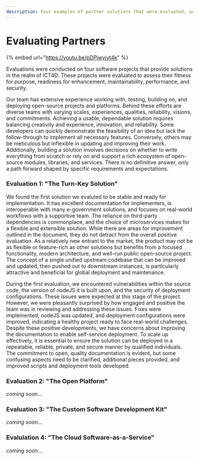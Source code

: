 ```yaml
---
description: Four examples of partner solutions that were evaluated, and what we learned
---
```


# Evaluating Partners

{% embed url="https://youtu.be/pDPiwviyt4k" %}

Evaluations were conducted on four software projects that provide solutions in the realm of ICT4D. These projects were evaluated to assess their fitness for purpose, readiness for enhancement, maintainability, performance, and security.

Our team has extensive experience working with, testing, building on, and deploying open-source projects and platforms. Behind these efforts are diverse teams with varying scales, experiences, qualities, reliability, visions, and commitments. Achieving a usable, dependable solution requires balancing creativity and experience, innovation, and reliability. Some developers can quickly demonstrate the feasibility of an idea but lack the follow-through to implement all necessary features. Conversely, others may be meticulous but inflexible in updating and improving their work. Additionally, building a solution involves decisions on whether to write everything from scratch or rely on and support a rich ecosystem of open-source modules, libraries, and services. There is no definitive answer, only a path forward shaped by specific requirements and expectations.

### Evaluation 1: "The Turn-Key Solution"

We found the first solution we evaluted to be stable and ready for implementation. It has excellent documentation for implementers, is interoperable with many e-government solutions, and focuses on real-world workflows with a supportive team. The reliance on third-party dependencies is commonplace, and the choice of microservices makes for a flexible and extensible solution. While there are areas for improvement outlined in the document, they do not detract from the overall positive evaluation. As a relatively new entrant to the market, the product may not be as flexible or feature-rich as other solutions but benefits from a focused functionality, modern architecture, and well-run public open-source project. The concept of a single unified upstream codebase that can be improved and updated, then pushed out to downstream instances, is particularly attractive and beneficial for global deployment and maintenance.

During the first evaluation, we encountered vulnerabilities within the source code, the version of nodeJS it is built upon, and the security of deployment configurations. These issues were expected at this stage of the project. However, we were pleasantly surprised by how engaged and positive the team was in reviewing and addressing these issues. Fixes were implemented, nodeJS was updated, and deployment configurations were improved, indicating a healthy project ready to face real-world challenges. Despite these positive developments, we have concerns about improving the documentation to enable self-service deployment. To scale up effectively, it is essential to ensure the solution can be deployed in a repeatable, reliable, private, and secure manner by qualified individuals. The commitment to open, quality documentation is evident, but some confusing aspects need to be clarified, additional pieces provided, and improved scripts and deployment tools developed.

### Evaluation 2: "The Open Platform"

_coming soon..._

### Evaluation 3: "The Custom Software Development Kit"

_coming soon..._

### Evalulation 4: "The Cloud Software-as-a-Service"

_coming soon..._
